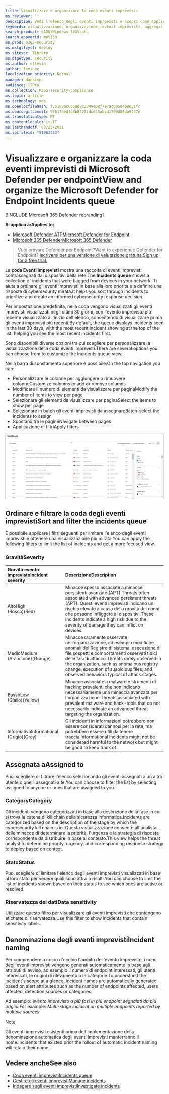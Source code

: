```yaml
---
title: Visualizzare e organizzare la coda eventi imprevisti
ms.reviewer: ''
description: Vedi l'elenco degli eventi imprevisti e scopri come applicare filtri per limitare l'elenco e ottenere una visualizzazione più mirata.
keywords: visualizzazione, organizzazione, eventi imprevisti, aggregazione, indagini, coda, ttp
search.product: eADQiWindows 10XVcnh
search.appverid: met150
ms.prod: m365-security
ms.mktglfcycl: deploy
ms.sitesec: library
ms.pagetype: security
ms.author: ellevin
author: levinec
localization_priority: Normal
manager: dansimp
audience: ITPro
ms.collection: M365-security-compliance
ms.topic: article
ms.technology: mde
ms.openlocfilehash: f25189ac6550d9c3349e08f7e7ac685d4b8031fc
ms.sourcegitcommit: 956176ed7c8b8427fdc655abcd1709d86da9447e
ms.translationtype: MT
ms.contentlocale: it-IT
ms.lasthandoff: 03/23/2021
ms.locfileid: "51063733"
---
```

# <a name="view-and-organize-the-microsoft-defender-for-endpoint-incidents-queue"></a><span data-ttu-id="ae3b9-104">Visualizzare e organizzare la coda eventi imprevisti di Microsoft Defender per endpoint</span><span class="sxs-lookup"><span data-stu-id="ae3b9-104">View and organize the Microsoft Defender for Endpoint Incidents queue</span></span>

[!INCLUDE [Microsoft 365 Defender rebranding](../../includes/microsoft-defender.md)]

<span data-ttu-id="ae3b9-105">**Si applica a:**</span><span class="sxs-lookup"><span data-stu-id="ae3b9-105">**Applies to:**</span></span>
- [<span data-ttu-id="ae3b9-106">Microsoft Defender ATP</span><span class="sxs-lookup"><span data-stu-id="ae3b9-106">Microsoft Defender for Endpoint</span></span>](https://go.microsoft.com/fwlink/?linkid=2154037)
- [<span data-ttu-id="ae3b9-107">Microsoft 365 Defender</span><span class="sxs-lookup"><span data-stu-id="ae3b9-107">Microsoft 365 Defender</span></span>](https://go.microsoft.com/fwlink/?linkid=2118804)

> <span data-ttu-id="ae3b9-108">Vuoi provare Defender per Endpoint?</span><span class="sxs-lookup"><span data-stu-id="ae3b9-108">Want to experience Defender for Endpoint?</span></span> [<span data-ttu-id="ae3b9-109">Iscriversi per una versione di valutazione gratuita.</span><span class="sxs-lookup"><span data-stu-id="ae3b9-109">Sign up for a free trial.</span></span>](https://www.microsoft.com/microsoft-365/windows/microsoft-defender-atp?ocid=docs-wdatp-pullalerts-abovefoldlink) 

<span data-ttu-id="ae3b9-110">La **coda Eventi imprevisti** mostra una raccolta di eventi imprevisti contrassegnati dai dispositivi della rete.</span><span class="sxs-lookup"><span data-stu-id="ae3b9-110">The **Incidents queue** shows a collection of incidents that were flagged from devices in your network.</span></span> <span data-ttu-id="ae3b9-111">Ti aiuta a ordinare gli eventi imprevisti in base alla loro priorità e a definire una risposta di cybersecurity mirata.</span><span class="sxs-lookup"><span data-stu-id="ae3b9-111">It helps you sort through incidents to prioritize and create an informed cybersecurity response decision.</span></span>

<span data-ttu-id="ae3b9-112">Per impostazione predefinita, nella coda vengono visualizzati gli eventi imprevisti visualizzati negli ultimi 30 giorni, con l'evento imprevisto più recente visualizzato all'inizio dell'elenco, consentendo di visualizzare prima gli eventi imprevisti più recenti.</span><span class="sxs-lookup"><span data-stu-id="ae3b9-112">By default, the queue displays incidents seen in the last 30 days, with the most recent incident showing at the top of the list, helping you see the most recent incidents first.</span></span>

<span data-ttu-id="ae3b9-113">Sono disponibili diverse opzioni tra cui scegliere per personalizzare la visualizzazione della coda eventi imprevisti.</span><span class="sxs-lookup"><span data-stu-id="ae3b9-113">There are several options you can choose from to customize the Incidents queue view.</span></span> 

<span data-ttu-id="ae3b9-114">Nella barra di spostamento superiore è possibile:</span><span class="sxs-lookup"><span data-stu-id="ae3b9-114">On the top navigation you can:</span></span>
- <span data-ttu-id="ae3b9-115">Personalizzare le colonne per aggiungere o rimuovere colonne</span><span class="sxs-lookup"><span data-stu-id="ae3b9-115">Customize columns to add or remove columns</span></span> 
- <span data-ttu-id="ae3b9-116">Modificare il numero di elementi da visualizzare per pagina</span><span class="sxs-lookup"><span data-stu-id="ae3b9-116">Modify the number of items to view per page</span></span>
- <span data-ttu-id="ae3b9-117">Selezionare gli elementi da visualizzare per pagina</span><span class="sxs-lookup"><span data-stu-id="ae3b9-117">Select the items to show per page</span></span>
- <span data-ttu-id="ae3b9-118">Selezionare in batch gli eventi imprevisti da assegnare</span><span class="sxs-lookup"><span data-stu-id="ae3b9-118">Batch-select the incidents to assign</span></span> 
- <span data-ttu-id="ae3b9-119">Spostarsi tra le pagine</span><span class="sxs-lookup"><span data-stu-id="ae3b9-119">Navigate between pages</span></span>
- <span data-ttu-id="ae3b9-120">Applicazione di filtri</span><span class="sxs-lookup"><span data-stu-id="ae3b9-120">Apply filters</span></span>

![Immagine della coda eventi imprevisti](images/atp-incident-queue.png)

## <a name="sort-and-filter-the-incidents-queue"></a><span data-ttu-id="ae3b9-122">Ordinare e filtrare la coda degli eventi imprevisti</span><span class="sxs-lookup"><span data-stu-id="ae3b9-122">Sort and filter the incidents queue</span></span>
<span data-ttu-id="ae3b9-123">È possibile applicare i filtri seguenti per limitare l'elenco degli eventi imprevisti e ottenere una visualizzazione più mirata.</span><span class="sxs-lookup"><span data-stu-id="ae3b9-123">You can apply the following filters to limit the list of incidents and get a more focused view.</span></span>

### <a name="severity"></a><span data-ttu-id="ae3b9-124">Gravità</span><span class="sxs-lookup"><span data-stu-id="ae3b9-124">Severity</span></span>

<span data-ttu-id="ae3b9-125">Gravità evento imprevisto</span><span class="sxs-lookup"><span data-stu-id="ae3b9-125">Incident severity</span></span> | <span data-ttu-id="ae3b9-126">Descrizione</span><span class="sxs-lookup"><span data-stu-id="ae3b9-126">Description</span></span>
:---|:---
<span data-ttu-id="ae3b9-127">Alto</span><span class="sxs-lookup"><span data-stu-id="ae3b9-127">High</span></span> </br><span data-ttu-id="ae3b9-128">(Rosso)</span><span class="sxs-lookup"><span data-stu-id="ae3b9-128">(Red)</span></span> | <span data-ttu-id="ae3b9-129">Minacce spesso associate a minacce persistenti avanzate (APT).</span><span class="sxs-lookup"><span data-stu-id="ae3b9-129">Threats often associated with advanced persistent threats (APT).</span></span> <span data-ttu-id="ae3b9-130">Questi eventi imprevisti indicano un rischio elevato a causa della gravità dei danni che possono infliggere ai dispositivi.</span><span class="sxs-lookup"><span data-stu-id="ae3b9-130">These incidents indicate a high risk due to the severity of damage they can inflict on devices.</span></span>
<span data-ttu-id="ae3b9-131">Medio</span><span class="sxs-lookup"><span data-stu-id="ae3b9-131">Medium</span></span> </br><span data-ttu-id="ae3b9-132">(Arancione)</span><span class="sxs-lookup"><span data-stu-id="ae3b9-132">(Orange)</span></span> | <span data-ttu-id="ae3b9-133">Minacce raramente osservate nell'organizzazione, ad esempio modifiche anomali del Registro di sistema, esecuzione di file sospetti e comportamenti osservati tipici delle fasi di attacco.</span><span class="sxs-lookup"><span data-stu-id="ae3b9-133">Threats rarely observed in the organization, such as anomalous registry change, execution of suspicious files, and observed behaviors typical of attack stages.</span></span>
<span data-ttu-id="ae3b9-134">Basso</span><span class="sxs-lookup"><span data-stu-id="ae3b9-134">Low</span></span> </br><span data-ttu-id="ae3b9-135">(Giallo)</span><span class="sxs-lookup"><span data-stu-id="ae3b9-135">(Yellow)</span></span> | <span data-ttu-id="ae3b9-136">Minacce associate a malware e strumenti di hacking prevalenti che non indicano necessariamente una minaccia avanzata per l'organizzazione.</span><span class="sxs-lookup"><span data-stu-id="ae3b9-136">Threats associated with prevalent malware and hack-tools that do not necessarily indicate an advanced threat targeting the organization.</span></span>
<span data-ttu-id="ae3b9-137">Informativo</span><span class="sxs-lookup"><span data-stu-id="ae3b9-137">Informational</span></span> </br><span data-ttu-id="ae3b9-138">(Grigio)</span><span class="sxs-lookup"><span data-stu-id="ae3b9-138">(Grey)</span></span> | <span data-ttu-id="ae3b9-139">Gli incidenti in informazioni potrebbero non essere considerati dannosi per la rete, ma potrebbero essere utili da tenere traccia.</span><span class="sxs-lookup"><span data-stu-id="ae3b9-139">Informational incidents might not be considered harmful to the network but might be good to keep track of.</span></span>

## <a name="assigned-to"></a><span data-ttu-id="ae3b9-140">Assegnata a</span><span class="sxs-lookup"><span data-stu-id="ae3b9-140">Assigned to</span></span>
<span data-ttu-id="ae3b9-141">Puoi scegliere di filtrare l'elenco selezionando gli eventi assegnati a un altro utente o quelli assegnati a te.</span><span class="sxs-lookup"><span data-stu-id="ae3b9-141">You can choose to filter the list by selecting assigned to anyone or ones that are assigned to you.</span></span>

### <a name="category"></a><span data-ttu-id="ae3b9-142">Category</span><span class="sxs-lookup"><span data-stu-id="ae3b9-142">Category</span></span>
<span data-ttu-id="ae3b9-143">Gli incidenti vengono categorizzati in base alla descrizione della fase in cui si trova la catena di kill chain della sicurezza informatica.</span><span class="sxs-lookup"><span data-stu-id="ae3b9-143">Incidents are categorized based on the description of the stage by which the cybersecurity kill chain is in.</span></span> <span data-ttu-id="ae3b9-144">Questa visualizzazione consente all'analista delle minacce di determinare la priorità, l'urgenza e la strategia di risposta corrispondente da distribuire in base al contesto.</span><span class="sxs-lookup"><span data-stu-id="ae3b9-144">This view helps the threat analyst to determine priority, urgency, and corresponding response strategy to deploy based on context.</span></span>

### <a name="status"></a><span data-ttu-id="ae3b9-145">Stato</span><span class="sxs-lookup"><span data-stu-id="ae3b9-145">Status</span></span>
<span data-ttu-id="ae3b9-146">Puoi scegliere di limitare l'elenco degli eventi imprevisti visualizzati in base al loro stato per vedere quali sono attivi o risolti.</span><span class="sxs-lookup"><span data-stu-id="ae3b9-146">You can choose to limit the list of incidents shown based on their status to see which ones are active or resolved.</span></span>

### <a name="data-sensitivity"></a><span data-ttu-id="ae3b9-147">Riservatezza dei dati</span><span class="sxs-lookup"><span data-stu-id="ae3b9-147">Data sensitivity</span></span>
<span data-ttu-id="ae3b9-148">Utilizzare questo filtro per visualizzare gli eventi imprevisti che contengono etichette di riservatezza.</span><span class="sxs-lookup"><span data-stu-id="ae3b9-148">Use this filter to show incidents that contain sensitivity labels.</span></span>

## <a name="incident-naming"></a><span data-ttu-id="ae3b9-149">Denominazione degli eventi imprevisti</span><span class="sxs-lookup"><span data-stu-id="ae3b9-149">Incident naming</span></span>

<span data-ttu-id="ae3b9-150">Per comprendere a colpo d'occhio l'ambito dell'evento imprevisto, i nomi degli eventi imprevisti vengono generati automaticamente in base agli attributi di avviso, ad esempio il numero di endpoint interessati, gli utenti interessati, le origini di rilevamento o le categorie.</span><span class="sxs-lookup"><span data-stu-id="ae3b9-150">To understand the incident's scope at a glance, incident names are automatically generated based on alert attributes such as the number of endpoints affected, users affected, detection sources or categories.</span></span>

<span data-ttu-id="ae3b9-151">Ad esempio: *evento imprevisto a più fasi in più endpoint segnalati da più origini.*</span><span class="sxs-lookup"><span data-stu-id="ae3b9-151">For example: *Multi-stage incident on multiple endpoints reported by multiple sources.*</span></span>

> [!NOTE]
> <span data-ttu-id="ae3b9-152">Gli eventi imprevisti esistenti prima dell'implementazione della denominazione automatica degli eventi imprevisti manterranno il nome.</span><span class="sxs-lookup"><span data-stu-id="ae3b9-152">Incidents that existed prior the rollout of automatic incident naming will retain their name.</span></span>


## <a name="see-also"></a><span data-ttu-id="ae3b9-153">Vedere anche</span><span class="sxs-lookup"><span data-stu-id="ae3b9-153">See also</span></span>
- [<span data-ttu-id="ae3b9-154">Coda eventi imprevisti</span><span class="sxs-lookup"><span data-stu-id="ae3b9-154">Incidents queue</span></span>](https://docs.microsoft.com/microsoft-365/security/defender-endpoint/view-incidents-queue)
- [<span data-ttu-id="ae3b9-155">Gestire gli eventi imprevisti</span><span class="sxs-lookup"><span data-stu-id="ae3b9-155">Manage incidents</span></span>](manage-incidents.md)
- [<span data-ttu-id="ae3b9-156">Indagare sugli eventi imprevisti</span><span class="sxs-lookup"><span data-stu-id="ae3b9-156">Investigate incidents</span></span>](investigate-incidents.md)

